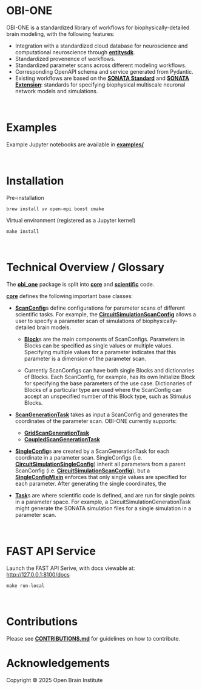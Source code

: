 # OBI-ONE

OBI-ONE is a standardized library of workflows for biophysically-detailed brain modeling, with the following features:
- Integration with a standardized cloud database for neuroscience and computational neuroscience through [**entitysdk**](github.com/openbraininstitute/entitysdk).
- Standardized provenence of workflows.
- Standardized parameter scans across different modeling workflows.
- Corresponding OpenAPI schema and service generated from Pydantic.
- Existing workflows are based on the [**SONATA Standard**](https://github.com/AllenInstitute/sonata) and [**SONATA Extension**](https://sonata-extension.readthedocs.io/en/latest/sonata_simulation.html): standards for specifying biophysical multiscale neuronal network models and simulations.

<br>

# Examples
Example Jupyter notebooks are available in [**examples/**](examples/)

<br>


# Installation

Pre-installation
```
brew install uv open-mpi boost cmake
```

Virtual environment (registered as a Jupyter kernel)
```
make install
```

<br>


# Technical Overview / Glossary

The [**obi_one**](obi_one/core/) package is split into [**core**](obi_one/core/) and [**scientific**](obi_one/scientific/) code.

[**core**](core/) defines the following important base classes:

- [**ScanConfig**](obi_one/core/scan_config.py)s define configurations for parameter scans of different scientific tasks. For example, the [**CircuitSimulationScanConfig**](obi_one/scientific/simulation/simulations.py) allows a user to specify a parameter scan of simulations of biophysically-detailed brain models.

    - [**Block**](obi_one/core/block.py)s are the main components of ScanConfigs. Parameters in Blocks can be specified as single values or multiple values. Specifying multiple values for a parameter indicates that this parameter is a dimension of the parameter scan.

    - Currently ScanConfigs can have both single Blocks and dictionaries of Blocks. Each ScanConfig, for example, has its own Initialize Block for specifying the base parameters of the use case. Dictionaries of Blocks of a particular type are used where the ScanConfig can accept an unspecified number of this Block type, such as Stimulus Blocks.

- [**ScanGenerationTask**](obi_one/core/scan_generation_task.py) takes as input a ScanConfig and generates the coordinates of the parameter scan. OBI-ONE currently supports: 
    - [**GridScanGenerationTask**](obi_one/core/scan_generation_task.py)
    - [**CoupledScanGenerationTask**](obi_one/core/scan_generation_task.py)

- [**SingleConfig**](obi_one/core/single.py)s are created by a ScanGenerationTask for each coordinate in a parameter scan. SingleConfigs (i.e. [**CircuitSimulationSingleConfig**](obi_one/scientific/simulation/simulations.py)) inherit all parameters from a parent ScanConfig (i.e. [**CircuitSimulationScanConfig**](obi_one/scientific/simulation/simulations.py)), but a [**SingleConfigMixin**](obi_one/core/single.py) enforces that only single values are specified for each parameter. After generating the single coordinates, the 

- [**Task**](obi_one/core/task.py)s are where scientific code is defined, and are run for single points in a parameter space. For example, a CircuitSimulationGenerationTask might generate the SONATA simulation files for a single simulation in a parameter scan.

<br>


# FAST API Service

Launch the FAST API Serive, with docs viewable at: http://127.0.0.1:8100/docs
```
make run-local
```

<br>

# Contributions
Please see [**CONTRIBUTIONS.md**](CONTRIBUTIONS.md) for guidelines on how to contribute.
 
# Acknowledgements
Copyright © 2025 Open Brain Institute

